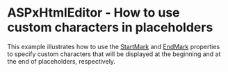 # ASPxHtmlEditor - How to use custom characters in placeholders


This example illustrates how to use the <a href="http://help.devexpress.com/#AspNet/DevExpressWebASPxHtmlEditorHtmlEditorPlaceholdersSettings_StartMarktopic">StartMark</a> and <a href="http://help.devexpress.com/#AspNet/DevExpressWebASPxHtmlEditorHtmlEditorPlaceholdersSettings_EndMarktopic">EndMark</a> properties to specify custom characters that will be displayed at the beginning and at the end of placeholders, respectively.

<br/>


